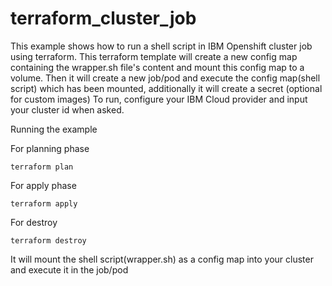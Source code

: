 # terraform_cluster_job
This example shows how to run a shell script in IBM Openshift cluster job using terraform. This terraform template will create a new config map containing the wrapper.sh file's content and mount this config map to a volume. Then it will create  a new job/pod and execute the config map(shell script) which has been mounted, additionally it will create a secret (optional for custom images)
To run, configure your IBM Cloud provider and input your cluster id when asked.

Running the example

For planning phase

```shell
terraform plan
```

For apply phase

```shell
terraform apply
```

For destroy

```shell
terraform destroy
```

It will mount the shell script(wrapper.sh) as a config map into your cluster and execute it in the job/pod